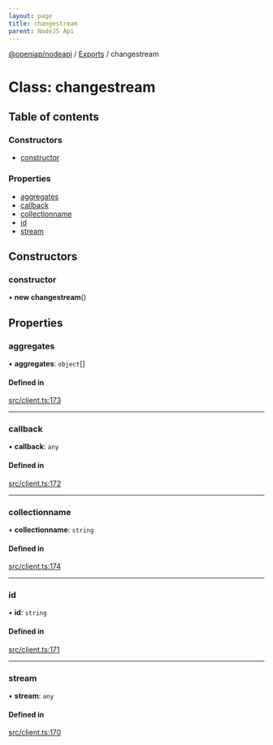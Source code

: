 ```yaml
---
layout: page
title: changestream
parent: NodeJS Api
---
```

[@openiap/nodeapi](../README) / [Exports](../modules) / changestream

# Class: changestream

## Table of contents

### Constructors

- [constructor](changestream#constructor)

### Properties

- [aggregates](changestream#aggregates)
- [callback](changestream#callback)
- [collectionname](changestream#collectionname)
- [id](changestream#id)
- [stream](changestream#stream)

## Constructors

### constructor

• **new changestream**()

## Properties

### aggregates

• **aggregates**: `object`[]

#### Defined in

[src/client.ts:173](https://github.com/openiap/nodeapi/blob/a6b5438/src/client.ts#L173)

___

### callback

• **callback**: `any`

#### Defined in

[src/client.ts:172](https://github.com/openiap/nodeapi/blob/a6b5438/src/client.ts#L172)

___

### collectionname

• **collectionname**: `string`

#### Defined in

[src/client.ts:174](https://github.com/openiap/nodeapi/blob/a6b5438/src/client.ts#L174)

___

### id

• **id**: `string`

#### Defined in

[src/client.ts:171](https://github.com/openiap/nodeapi/blob/a6b5438/src/client.ts#L171)

___

### stream

• **stream**: `any`

#### Defined in

[src/client.ts:170](https://github.com/openiap/nodeapi/blob/a6b5438/src/client.ts#L170)
